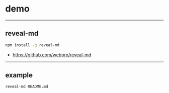 # demo

---

## reveal-md
```bash
npm install -g reveal-md
```
* https://github.com/webpro/reveal-md

---

## example
```bash
reveal-md README.md
```
